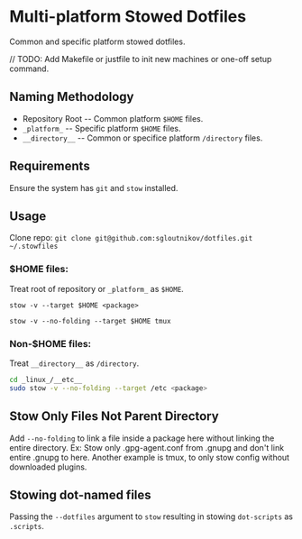 # Multi-platform Stowed Dotfiles

Common and specific platform stowed dotfiles.

// TODO: Add Makefile or justfile to init new machines or one-off setup command.

## Naming Methodology

* Repository Root -- Common platform `$HOME` files.
* `_platform_` -- Specific platform `$HOME` files.
* `__directory__` -- Common or specifice platform `/directory` files.

## Requirements

Ensure the system has `git` and `stow` installed.

## Usage

Clone repo: `git clone git@github.com:sgloutnikov/dotfiles.git ~/.stowfiles`

### $HOME files:

Treat root of repository or `_platform_` as `$HOME`.

`stow -v --target $HOME <package>`

`stow -v --no-folding --target $HOME tmux`

### Non-$HOME files:

Treat `__directory__` as `/directory`. 

 ```bash
 cd _linux_/__etc__
 sudo stow -v --no-folding --target /etc <package>
 ```

## Stow Only Files Not Parent Directory

Add `--no-folding` to link a file inside a package here without linking the entire directory. Ex: Stow only .gpg-agent.conf from .gnupg and don't link entire .gnupg to here. Another example is tmux, to only stow config without downloaded plugins.

## Stowing dot-named files

Passing the `--dotfiles` argument to `stow` resulting in stowing `dot-scripts` as `.scripts`.